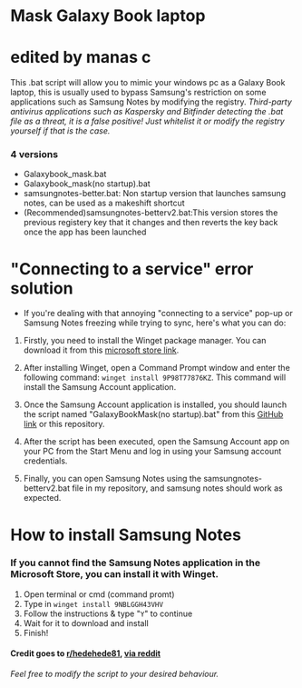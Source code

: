 # Mask Galaxy Book laptop 
# edited  by manas c
This .bat script will allow you to mimic your windows pc as a Galaxy Book laptop, this is usually used to bypass Samsung's restriction on some applications such as Samsung Notes by modifying the registry. _Third-party antivirus applications such as Kaspersky and Bitfinder detecting the .bat file as a threat, it is a false positive! Just whitelist it or modify the registry yourself if that is the case._

### 4 versions
- Galaxybook_mask.bat
- Galaxybook_mask(no startup).bat
- samsungnotes-better.bat: Non startup version that launches samsung   notes, can be used as  a makeshift shortcut
- (Recommended)samsungnotes-betterv2.bat:This version stores the previous  registery key that it changes  and then reverts the key back  once the  app has  been launched

# "Connecting to a service" error solution
- If you're dealing with that annoying "connecting to a service" pop-up or Samsung Notes freezing while trying to sync, here's what you can do:

1. Firstly, you need to install the Winget package manager. You can download it from this [microsoft store link](https://www.microsoft.com/store/productid/9NBLGGH4NNS1?ocid=pdpshare).

2. After installing Winget, open a Command Prompt window and enter the following command: `winget install 9P98T77876KZ`. This command will install the Samsung Account application.

3. Once the Samsung Account application is installed, you should launch the script named "GalaxyBookMask(no startup).bat" from this [GitHub link](https://github.com/kellwinr/galaxybook_mask) or this repository.

4. After the script has been executed, open the Samsung Account app on your PC from the Start Menu and log in using your Samsung account credentials.

5. Finally, you can open Samsung Notes using the samsungnotes-betterv2.bat file in my repository, and samsung notes should work as expected.



# How to install Samsung Notes
### If you cannot find the Samsung Notes application in the Microsoft Store, you can install it with Winget.
1. Open terminal or cmd (command promt)
2. Type in `winget install 9NBLGGH43VHV`
3. Follow the instructions & type "`Y`" to continue
4. Wait for it to download and install
5. Finish!

#### Credit goes to [r/hedehede81](https://www.reddit.com/user/hedehede81), [via reddit](https://www.reddit.com/r/GalaxyBook/comments/15v05bv/samsung_notes_does_not_run_on_nongalaxy_book/?utm_source=share&utm_medium=web2x&context=3)
_Feel free to modify the script to your desired behaviour._

